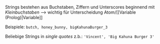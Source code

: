 Strings bestehen aus Buchstaben, Ziffern und Unterscores
beginnend mit _Kleinbuchstaben_ --> wichtig für Unterscheidung Atom/[[Variable (Prolog)|Variable]]


Beispiele: `butch, honey_bunny, bigKahunaBurger_3`

Beliebige Strings in _single quotes_
z.b.: `'Vincent', 'Big Kahuna Burger 3'`